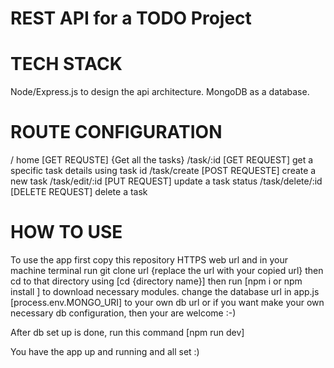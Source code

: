 # REST API for a TODO Project 

# TECH STACK
Node/Express.js to design the api architecture.
MongoDB as a database.

# ROUTE CONFIGURATION
<!-- routes -->
/ home [GET REQUSTE] {Get all the tasks}
/task/:id [GET REQUEST] get a specific task details using task id
/task/create [POST REQUESTE] create a new task
/task/edit/:id [PUT REQUEST] update a task status
/task/delete/:id [DELETE REQUEST] delete a task


# HOW TO USE
To use the app first copy this repository HTTPS web url and in your machine terminal run
git clone url {replace the url with your copied url}
then cd to that directory using [cd {directory name}]
then run [npm i or npm install ] to download necessary modules.
change the database url in app.js [process.env.MONGO_URI] to your own db url 
or if you want make your own necessary db configuration, then your are welcome :-)

After db set up is done, run this command [npm run dev]

You have the app up and running and all set :)
